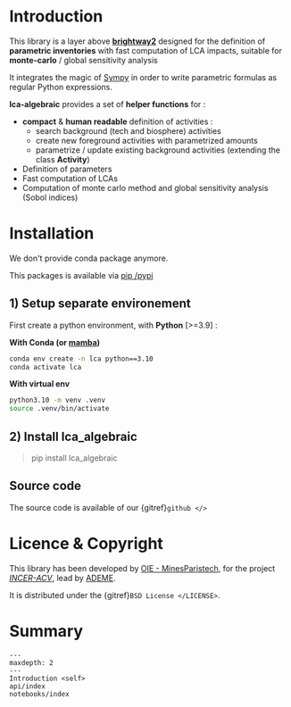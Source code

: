 # Introduction

This library is a layer above [**brightway2**](https://brightway.dev/) designed for the definition of **parametric inventories** 
with fast computation of LCA impacts, suitable for **monte-carlo** / global sensitivity analysis 

It integrates the magic of [Sympy](https://www.sympy.org/en/index.html) in order to write parametric formulas as regular Python expressions.

**lca-algebraic** provides a set of **helper functions** for : 
* **compact** & **human readable** definition of activities :  
    * search background (tech and biosphere) activities 
    * create new foreground activities with parametrized amounts
    * parametrize / update existing background activities (extending the class **Activity**)
* Definition of parameters
* Fast computation of LCAs
* Computation of monte carlo method and global sensitivity analysis (Sobol indices) 

# Installation

We don't provide conda package anymore.

This packages is available via [pip /pypi](https://pypi.org/project/lca-algebraic/)

## 1) Setup separate environement

First create a python environment, with **Python** [>=3.9] :

**With Conda (or [mamba](https://mamba.readthedocs.io/en/latest/index.html))**

```bash
conda env create -n lca python==3.10
conda activate lca
```

**With virtual env**

```bash
python3.10 -m venv .venv
source .venv/bin/activate
```

## 2) Install lca_algebraic

> pip install lca_algebraic

## Source code

The source code is available of our {gitref}`github </>`

# Licence & Copyright

This library has been developed by [OIE - MinesParistech](http://www.oie.mines-paristech.fr), for the project [*INCER-ACV*](https://librairie.ademe.fr/energies-renouvelables-reseaux-et-stockage/4448-incer-acv.html), 
lead by [ADEME](https://www.ademe.fr/). 

It is distributed under the {gitref}`BSD License </LICENSE>`.

# Summary 

```{toctree}
---
maxdepth: 2
---
Introduction <self>
api/index
notebooks/index
```